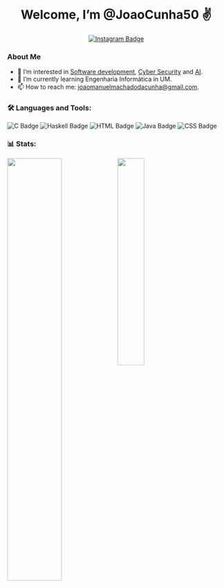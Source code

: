<div id="header" align="center">
  <h1> Welcome, I’m @JoaoCunha50 ✌️</h1>
  <div id="badges" align = "center">
  <a href="https://www.instagram.com/joaocunha750/">
  <img src="https://img.shields.io/badge/Instagram-purple?style=for-the-badge&logo=instagram&logoColor=white" alt="Instagram Badge"/>
  </a>
</div>
  <img src="https://komarev.com/ghpvc/?username=JoaoCunha50&style=flat-square&color=blue" alt=""/>
</div>


### About Me

- 👀 I’m interested in [Software development](https://github.com/topics/software-development), [Cyber Security](https://github.com/topics/cyber-security) and [AI](https://github.com/topics/artificial-intelligence).
- 🌱 I’m currently learning Engenharia Informática in UM.
- 📫 How to reach me: [joaomanuelmachadodacunha@gmail.com](mailto:joaomanuelmachadodacunha@gmail.com).

### 🛠️ Languages and Tools:
![C Badge](https://img.shields.io/badge/C-blue?style=for-the-badge&logo=C&logoColor=white)
![Haskell Badge](https://img.shields.io/badge/Haskell-purple?style=for-the-badge&logo=haskell&logoColor=white)
![HTML Badge](https://img.shields.io/badge/HTML-red?style=for-the-badge&logo=html5&logoColor=white)
![Java Badge](https://img.shields.io/badge/Java-orange?style=for-the-badge&logo=java&logoColor=white)
![CSS Badge](https://img.shields.io/badge/CSS-blueviolet?style=for-the-badge&logo=css3&logoColor=white)


### 📊 Stats:
<img align="left" src="https://github-readme-stats.vercel.app/api?username=JoaoCunha50&show_icons=true&theme=radical&bg_color=00000000" width="50%"/>
<img align="left" src="https://github-readme-stats.vercel.app/api/top-langs/?username=JoaoCunha50&show_icons=true&theme=radical&bg_color=00000000" width="35%"/>

 


